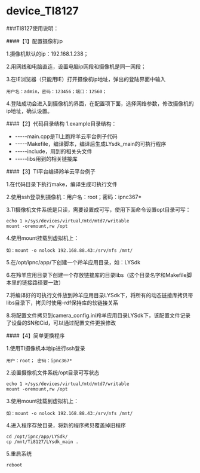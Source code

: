 # device_TI8127

###TI8127使用说明：

####【1】配置摄像机ip

1.摄像机默认的ip：192.168.1.238；

2.用网线和电脑直连，设置电脑ip网段和摄像机是同一网段；

3.在IE浏览器（只能用IE）打开摄像机ip地址，弹出的登陆界面中输入

	用户名：admin，密码：123456；端口：12560；

4.登陆成功会进入到摄像机的界面，在配置项下面，选择网络参数，修改摄像机的ip地址，确认设置。

####【2】代码目录结构
1.example目录结构：

- -----main.cpp是TI上跑羚羊云平台例子代码
- -----Makefile，编译脚本，编译后生成LYsdk_main的可执行程序
- -----include，用到的相关头文件
- -----libs用到的相关链接库

####【3】TI平台编译羚羊云平台例子

1.在代码目录下执行make，编译生成可执行文件

2.使用ssh登录到摄像机：用户名：root；密码：ipnc367*

3.TI摄像机文件系统是只读，需要设置成可写，使用下面命令设置opt目录可写：

    echo 1 >/sys/devices/virtual/mtd/mtd7/writable
    mount -oremount,rw /opt
   
4.使用mount挂载到虚拟机上：

	如：mount -o nolock 192.168.88.43:/srv/nfs /mnt/   
   
5.在/opt/ipnc/app/下创建一个羚羊应用目录，如：LYSdk

6.在羚羊应用目录下创建一个存放链接库的目录libs（这个目录名字和Makefile脚本里的链接路径要一致）

7.将编译好的可执行文件放到羚羊应用目录LYSdk下，将所有的动态链接库拷贝带libs目录下，拷贝时使用-rdf保持库的软链接关系

8.将配置文件拷贝到camera_config.ini羚羊应用目录LYSdk下，该配置文件记录了设备的SN和Cid，可以通过配置文件更换修改

####【4】简单更换程序

1.使用TI摄像机本地ip进行ssh登录

	用户：root； 密码：ipnc367*

2.设置摄像机文件系统/opt目录可写状态

    echo 1 >/sys/devices/virtual/mtd/mtd7/writable
    mount -oremount,rw /opt

3.使用mount挂载到虚拟机上：

	如：mount -o nolock 192.168.88.43:/srv/nfs /mnt/   

4.进入程序存放目录，将新的程序拷贝覆盖掉旧程序

	cd /opt/ipnc/app/LYSdk/
	cp /mnt/Ti8127/LYsdk_main .

5.重启系统

	reboot